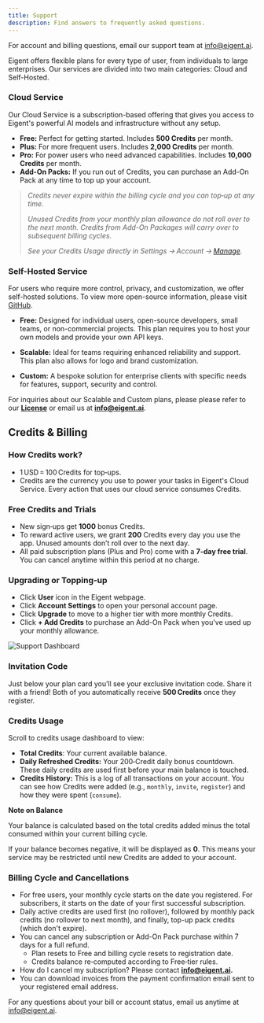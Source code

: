 ```yaml
---
title: Support
description: Find answers to frequently asked questions.
---
```


For account and billing questions, email our support team at [info@eigent.ai](mailto:info@eigent.ai).

Eigent offers flexible plans for every type of user, from individuals to large enterprises. Our services are divided into two main categories: Cloud and Self-Hosted.

### Cloud Service

Our Cloud Service is a subscription-based offering that gives you access to Eigent's powerful AI models and infrastructure without any setup.

- **Free:** Perfect for getting started. Includes **500 Credits** per month.
- **Plus:** For more frequent users. Includes **2,000 Credits** per month.
- **Pro:** For power users who need advanced capabilities. Includes **10,000 Credits** per month.
- **Add-On Packs:** If you run out of Credits, you can purchase an Add-On Pack at any time to top up your account.

> *Credits never expire within the billing cycle and you can top‑up at any time.*
> 
> *Unused Credits from your monthly plan allowance do not roll over to the next month.*
> *Credits from Add-On Packages will carry over to subsequent billing cycles.*
> 
> 
> *See your Credits Usage directly in Settings → Account → [Manage](https://www.eigent.ai/dashboard).*
> 

### Self-Hosted Service

For users who require more control, privacy, and customization, we offer self-hosted solutions. To view more open-source information, please visit [GitHub](https://github.com/eigent-ai/eigent).

- **Free:** Designed for individual users, open-source developers, small teams, or non-commercial projects. This plan requires you to host your own models and provide your own API keys. 

- **Scalable:** Ideal for teams requiring enhanced reliability and support. This plan also allows for  logo and brand customization.

- **Custom:** A bespoke solution for enterprise clients with specific needs for features, support, security and control.

For inquiries about our Scalable and Custom plans, please please refer to our [**License**](https://github.com/eigent-ai/eigent) or email us at **info@eigent.ai**.

## Credits & Billing

### How Credits work?

- 1 USD = 100 Credits for top‑ups.
- Credits are the currency you use to power your tasks in Eigent's Cloud Service. Every action that uses our cloud service consumes Credits.

### Free Credits and Trials

- New sign‑ups get **1000** bonus Credits.
- To reward active users, we grant **200** Credits every day you use the app. Unused amounts don’t roll over to the next day.
- All paid subscription plans (Plus and Pro) come with a **7-day free trial**. You can cancel anytime within this period at no charge.

### **Upgrading or Topping‑up**

- Click **User** icon in the Eigent webpage.
- Click **Account Settings** to open your personal account page.
- Click **Upgrade** to move to a higher tier with more monthly Credits.
- Click **+ Add Credits** to purchase an Add-On Pack when you've used up your monthly allowance.

![Support Dashboard](/docs/images/support_dashboard.png)


### Invitation Code

Just below your plan card you’ll see your exclusive invitation code. Share it with a friend! Both of you automatically receive **500 Credits** once they register.

### Credits Usage

Scroll to credits usage dashboard to view:

- **Total Credits**: Your current available balance.
- **Daily Refreshed Credits:** Your 200‑Credit daily bonus countdown. These daily credits are used first before your main balance is touched.
- **Credits History:** This is a log of all transactions on your account. You can see how Credits were added (e.g., `monthly`, `invite`, `register`) and how they were spent (`consume`).


**Note on Balance**

Your balance is calculated based on the total credits added minus the total consumed within your current billing cycle.

If your balance becomes negative, it will be displayed as **0**. This means your service may be restricted until new Credits are added to your account.

### Billing Cycle and Cancellations

- For free users, your monthly cycle starts on the date you registered. For subscribers, it starts on the date of your first successful subscription.
- Daily active credits are used first (no rollover), followed by monthly pack credits (no rollover to next month), and finally, top-up pack credits (which don't expire).
- You can cancel any subscription or Add-On Pack purchase within 7 days for a full refund.
    - Plan resets to Free and billing cycle resets to registration date.
    - Credits balance re‑computed according to Free‑tier rules.
- How do I cancel my subscription? Please contact **info@eigent.ai.**
- You can download invoices from the payment confirmation email sent to your registered email address.


For any questions about your bill or account status, email us anytime at [info@eigent.ai](mailto:info@eigent.ai).